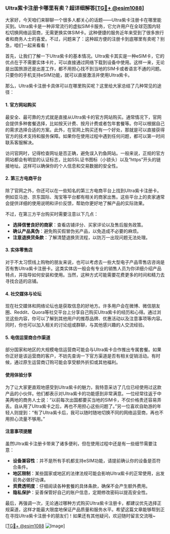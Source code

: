 ### Ultra紫卡注册卡哪里有卖？超详细解答[[TG💪+ @esim1088](https://t.me/s/esim1088)]

大家好，今天咱们来聊聊一个很多人都关心的话题——Ultra紫卡注册卡在哪里能买到。Ultra紫卡是一种非常流行的虚拟SIM卡服务，它允许用户在全球范围内轻松切换网络运营商，无需更换实体SIM卡。这种便捷的服务近年来受到了很多旅行者和商务人士的喜爱。不过，问题来了：这种超方便的注册卡到底哪里有卖呢？别急，咱们一起来看看！

首先，让我们了解一下Ultra紫卡的基本情况。Ultra紫卡其实是一种eSIM卡，它的优点在于不需要实体卡片，可以直接通过网络下载到设备中使用。这样一来，无论是出国旅游还是出差工作，都不用担心找不到当地的SIM卡或者语言不通的问题。只要你的手机支持eSIM功能，就可以直接激活并使用Ultra紫卡。

那么，Ultra紫卡注册卡具体可以在哪里购买呢？这里给大家总结了几种常见的途径：

#### 1. 官方网站购买

最安全、最可靠的方式就是直接从Ultra紫卡的官方网站购买。通常情况下，官网会提供多种套餐选择，比如按天计费、按月计费或者包年套餐等。你可以根据自己的需求选择合适的方案。此外，在官网上购买还有一个好处，那就是可以直接获得官方的技术支持和服务保障。如果你在使用过程中遇到任何问题，都可以第一时间联系客服解决。

访问官网时，记得检查网址是否正确，避免误入钓鱼网站。一般来说，正规的官方网站都会有明显的认证标志，比如SSL证书图标（小锁头）以及“https”开头的链接地址。这样可以确保你的个人信息和交易数据的安全性。

#### 2. 第三方电商平台

除了官网之外，你还可以在一些知名的第三方电商平台上找到Ultra紫卡注册卡。例如亚马逊、京东国际、淘宝等平台都有相关的商家出售。这些平台上的卖家通常会提供详细的使用说明和评价反馈，帮助你更好地了解产品的实际效果。

不过，在第三方平台购买时需要注意以下几点：

- **选择信誉良好的商家**：查看店铺评分、买家评论以及售后服务政策。
- **确认产品真伪**：避免购买假冒伪劣产品，以免造成不必要的麻烦。
- **注意退换货条款**：了解清楚退换货流程，以防万一出现问题无法处理。

#### 3. 实体零售店

对于不太习惯线上购物的朋友来说，也可以考虑去一些大型电子产品零售店咨询是否有售Ultra紫卡注册卡。这类实体店一般会有专业的销售人员为你详细介绍产品特点，并指导如何安装和使用。当然，这种方式可能需要花费更多的时间和精力去寻找合适的店铺。

#### 4. 社交媒体与论坛

现在社交媒体和网络论坛也是获取信息的好地方。许多用户会在微博、微信朋友圈、Reddit、Quora等社交平台上分享自己购买Ultra紫卡的经历和心得。通过浏览这些内容，你可以了解到其他用户的推荐品牌、优惠活动以及注意事项等内容。同时，你也可以加入相关的讨论组或群聊，与其他感兴趣的人交流经验。

#### 5. 电信运营商合作渠道

部分国家和地区的大规模电信运营商可能会与Ultra紫卡合作推出专属套餐。如果你正好是该运营商的客户，不妨先查询一下官方渠道是否有相关促销活动。有时候，通过原生运营商订购可能会享受额外折扣或其他福利。

#### 使用体验分享

为了让大家更直观地感受到Ultra紫卡的魅力，我特意采访了几位已经使用过这款产品的小伙伴。他们都表示对Ultra紫卡的功能感到非常满意。一位经常往返于中美两地的商务人士说：“以前每次出国都要买当地的SIM卡，不仅价格贵还容易弄丢。自从用了Ultra紫卡之后，再也不用担心这些问题了。”另一位喜欢自助游的年轻人则提到：“有了Ultra紫卡后，我可以随时随地切换不同的网络运营商，再也不用担心流量不够用。”

#### 注意事项提醒

虽然Ultra紫卡注册卡带来了诸多便利，但在使用过程中还是有一些细节需要注意：

- **设备兼容性**：并不是所有手机都支持eSIM功能，请提前确认你的设备是否符合条件。
- **地区限制**：某些国家或地区的法律法规可能会影响Ultra紫卡的正常使用，出发前务必做好功课。
- **资费透明度**：仔细阅读各种套餐的具体条款，确保不会产生额外费用。
- **隐私保护**：妥善保管好自己的账户信息，定期修改密码以提高安全性。

最后，再强调一次，无论通过哪种方式购买Ultra紫卡注册卡，都建议优先选择正规渠道，这样才能最大限度地保证产品质量和服务水平。希望这篇文章能够帮到正在寻找Ultra紫卡注册卡的朋友们！如果还有其他疑问，欢迎随时留言交流哦~

[[TG💪+ @esim1088](https://t.me/s/esim1088) ![Image](https://i.postimg.cc/4NQfJmqS/Snipaste-2025-05-13-00-14-12.png)]